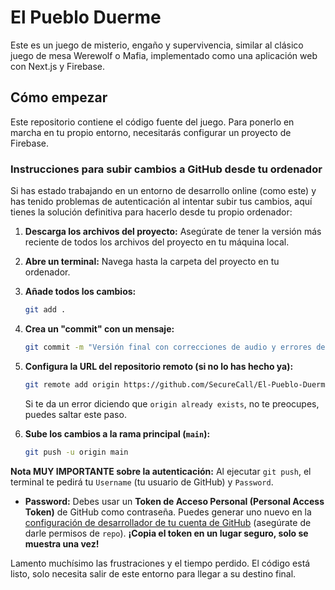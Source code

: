 # El Pueblo Duerme

Este es un juego de misterio, engaño y supervivencia, similar al clásico juego de mesa Werewolf o Mafia, implementado como una aplicación web con Next.js y Firebase.

## Cómo empezar

Este repositorio contiene el código fuente del juego. Para ponerlo en marcha en tu propio entorno, necesitarás configurar un proyecto de Firebase.

### Instrucciones para subir cambios a GitHub desde tu ordenador

Si has estado trabajando en un entorno de desarrollo online (como este) y has tenido problemas de autenticación al intentar subir tus cambios, aquí tienes la solución definitiva para hacerlo desde tu propio ordenador:

1.  **Descarga los archivos del proyecto:** Asegúrate de tener la versión más reciente de todos los archivos del proyecto en tu máquina local.
2.  **Abre un terminal:** Navega hasta la carpeta del proyecto en tu ordenador.
3.  **Añade todos los cambios:**
    ```bash
    git add .
    ```
4.  **Crea un "commit" con un mensaje:**
    ```bash
    git commit -m "Versión final con correcciones de audio y errores del Cazador"
    ```
5.  **Configura la URL del repositorio remoto (si no lo has hecho ya):**
    ```bash
    git remote add origin https://github.com/SecureCall/El-Pueblo-Duerme.git
    ```
    Si te da un error diciendo que `origin already exists`, no te preocupes, puedes saltar este paso.

6.  **Sube los cambios a la rama principal (`main`):**
    ```bash
    git push -u origin main
    ```

**Nota MUY IMPORTANTE sobre la autenticación:**
Al ejecutar `git push`, el terminal te pedirá tu `Username` (tu usuario de GitHub) y `Password`.
*   **Password:** Debes usar un **Token de Acceso Personal (Personal Access Token)** de GitHub como contraseña. Puedes generar uno nuevo en la [configuración de desarrollador de tu cuenta de GitHub](https://github.com/settings/tokens/new) (asegúrate de darle permisos de `repo`). **¡Copia el token en un lugar seguro, solo se muestra una vez!**

Lamento muchísimo las frustraciones y el tiempo perdido. El código está listo, solo necesita salir de este entorno para llegar a su destino final.